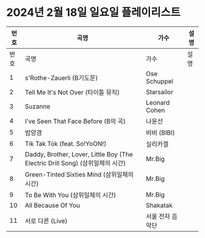 # 2024년 2월 18일 일요일 플레이리스트

| 번호 | 곡명 | 가수 | 설명 |
|------|------|------|------|
| 번호 | 곡명 | 가수 | 설명 |
| 1 | s'Rothe-Zauerli (B기도문) | Ose Schuppel |  |
| 2 | Tell Me It's Not Over (타이틀 뮤직) | Starsailor |  |
| 3 | Suzanne | Leonard Cohen |  |
| 4 | I’ve Seen That Face Before (B의 곡) | 나윤선 |  |
| 5 | 밤양갱 | 비비 (BIBI) |  |
| 6 | Tik Tak Tok (feat. So!YoON!) | 실리카겔 |  |
| 7 | Daddy, Brother, Lover, Little Boy (The Electric Drill Song) (삼위일체의 시간) | Mr.Big |  |
| 8 | Green-Tinted Sixties Mind (삼위일체의 시간) | Mr.Big |  |
| 9 | To Be With You (삼위일체의 시간) | Mr.Big |  |
| 10 | All Because Of You | Shakatak |  |
| 11 | 서로 다른 (Live) | 서울 전자 음악단 |  |

